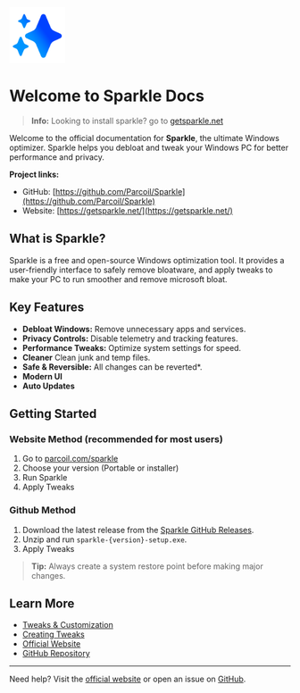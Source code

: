 <img src="https://raw.githubusercontent.com/Parcoil/logos/refs/heads/main/logos/sparklelogo.png" width="100px" height="100px"></img>

# Welcome to Sparkle Docs

> **Info:** Looking to install sparkle? go to [getsparkle.net](https://getsparkle.net)

Welcome to the official documentation for **Sparkle**, the ultimate Windows optimizer. Sparkle helps you debloat and tweak your Windows PC for better performance and privacy.

**Project links:**

- GitHub: [https://github.com/Parcoil/Sparkle](https://github.com/Parcoil/Sparkle)
- Website: [https://getsparkle.net/](https://getsparkle.net/)

## What is Sparkle?

Sparkle is a free and open-source Windows optimization tool. It provides a user-friendly interface to safely remove bloatware, and apply tweaks to make your PC to run smoother and remove microsoft bloat.

## Key Features

- **Debloat Windows:** Remove unnecessary apps and services.
- **Privacy Controls:** Disable telemetry and tracking features.
- **Performance Tweaks:** Optimize system settings for speed.
- **Cleaner** Clean junk and temp files.
- **Safe & Reversible:** All changes can be reverted\*.
- **Modern UI**
- **Auto Updates**

## Getting Started

### Website Method (recommended for most users)

1. Go to [parcoil.com/sparkle](https://getsparkle.net)
2. Choose your version (Portable or installer)
3. Run Sparkle
4. Apply Tweaks

### Github Method

1. Download the latest release from the [Sparkle GitHub Releases](https://github.com/Parcoil/Sparkle/releases).
2. Unzip and run `sparkle-{version}-setup.exe`.
3. Apply Tweaks

> **Tip:** Always create a system restore point before making major changes.

## Learn More

- [Tweaks & Customization](tweaks)
- [Creating Tweaks](creating-tweaks)
- [Official Website](https://getsparkle.net/)
- [GitHub Repository](https://github.com/Parcoil/Sparkle)

---

Need help? Visit the [official website](https://getsparkle.net/) or open an issue on [GitHub](https://github.com/Parcoil/Sparkle/issues).
